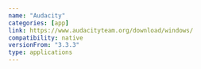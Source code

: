 ```yaml
---
name: "Audacity"
categories: [app]
link: https://www.audacityteam.org/download/windows/
compatibility: native
versionFrom: "3.3.3"
type: applications
---
```


